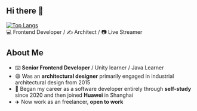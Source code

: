## Hi there 👋

<!--
**GinkoTyping/GinkoTyping** is a ✨ _special_ ✨ repository because its `README.md` (this file) appears on your GitHub profile.

Here are some ideas to get you started:

- 🔭 I’m currently working on ...
- 🌱 I’m currently learning ...
- 👯 I’m looking to collaborate on ...
- 🤔 I’m looking for help with ...
- 💬 Ask me about ...
- 📫 How to reach me: ...
- 😄 Pronouns: ...
- ⚡ Fun fact: ...
[![Anurag's GitHub stats](https://github-readme-stats.vercel.app/api?username=GinkoTyping)](https://github.com/anuraghazra/github-readme-stats)
-->
[![Top Langs](https://github-readme-stats.vercel.app/api/top-langs/?username=GinkoTyping)](https://github.com/anuraghazra/github-readme-stats)<br>
💻 Frontend Developer / ✍️ Architect / 📷 Live Streamer
## About Me
- ⌨️ **Senior Frontend Developer** / Unity learner / Java Learner
- 😄 Was an **architectural designer** primarily engaged in industrial architectural design from 2015
- 🏃 Began my career as a software developer entirely through **self-study** since 2020 and then joined **Huawei** in Shanghai
- ✈️ Now work as an freelancer, **open to work**
